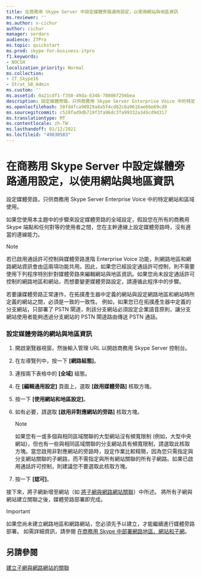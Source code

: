 ```yaml
---
title: 在商務用 Skype Server 中設定媒體旁路通用設定，以使用網站與地區資訊
ms.reviewer: ''
ms.author: v-cichur
author: cichur
manager: serdars
audience: ITPro
ms.topic: quickstart
ms.prod: skype-for-business-itpro
f1.keywords:
- NOCSH
localization_priority: Normal
ms.collection:
- IT_Skype16
- Strat_SB_Admin
ms.custom: ''
ms.assetid: 0a21cdf1-f350-49da-b346-70806f256bea
description: 設定媒體旁路，只供商務用 Skype Server Enterprise Voice 中的特定網站和區域使用。
ms.openlocfilehash: 58fd4fca90029a8a5f4cd82c6a9616ae66e69cd0
ms.sourcegitcommit: c528fad9db719f3fa96dc3fa99332a349cd9d317
ms.translationtype: MT
ms.contentlocale: zh-TW
ms.lasthandoff: 01/12/2021
ms.locfileid: "49830583"
---
```

# <a name="configure-media-bypass-global-settings-in-skype-for-business-server-to-use-site-and-region-information"></a>在商務用 Skype Server 中設定媒體旁路通用設定，以使用網站與地區資訊
 
設定媒體旁路，只供商務用 Skype Server Enterprise Voice 中的特定網站和區域使用。 
  
 如果您使用本主題中的步驟來設定媒體旁路的全域設定，假設您在所有的商務用 Skype 端點和任何對等的使用者之間，您在主幹連線上設定媒體旁路時，沒有適當的連線能力。
  
> [!NOTE]
> 若已啟用通話許可控制與媒體旁路進階 Enterprise Voice 功能，則網路地區和網路網站資訊會由這兩項功能共用。因此，如果您已經設定通話許可控制，則不需要使用下列程序特別針對媒體旁路來編輯網站與地區資訊。如果您尚未設定通話許可控制的網路地區和網站，而想要變更媒體旁路設定，請遵循此程序中的步驟。 
  
若要讓媒體旁路正常運作，在拓撲產生器中定義的網站與設定網路地區和網站時所定義的網站之間，必須是一致的一致性。 例如，如果您已在拓撲產生器中定義的分支網站，只部署了 PSTN 閘道，則該分支網站必須設定企業語音原則，讓分支網站使用者能夠透過分支網站的 PSTN 閘道路由傳送 PSTN 通話。
  
### <a name="to-configure-site-and-region-information-for-media-bypass"></a>設定媒體旁路的網站與地區資訊

1. 開啟瀏覽器視窗，然後輸入管理 URL 以開啟商務用 Skype Server 控制台。  
    
2. 在左導覽列中，按一下 **[網路組態]**。
    
3. 連按兩下表格中的 **[全域]** 組態。
    
4. 在 **[編輯通用設定]** 頁面上，選取 **[啟用媒體旁路]** 核取方塊。
    
5. 按一下 **[使用網站和地區設定]**。
    
6. 如有必要，請選取 **[啟用非對應網站的旁路]** 核取方塊。
    
    > [!NOTE]
    > 如果您有一或多個與相同區域關聯的大型網站沒有頻寬限制 (例如，大型中央網站)，但也有一些與相同區域關聯的分支網站具有頻寬限制，請選取此核取方塊。當您啟用非對應網站的旁路時，設定作業比較精簡，因為您只需指定與分支網站關聯的子網路，而不需指定與所有網站關聯的所有子網路。如果已啟用通話許可控制，則建議您不要選取此核取方塊。 
  
7. 按一下 **[認可]**。
    
接下來，將子網新增至網站（如 [將子網與網路網站關聯](deploy-network.md#BKMK_AssociateSubnets)）中所述。 將所有子網與網站建立關聯之後，媒體旁路部署即完成。
> [!IMPORTANT]
> 如果您尚未建立網路地區和網路網站，您必須先予以建立，才能繼續進行媒體旁路部署。 如需詳細資訊，請參閱 [在商務用 Skype 中部署網路地區、網站和子網](deploy-network.md)。 
  
## <a name="see-also"></a>另請參閱

[建立子網與網路網站的關聯](deploy-network.md#BKMK_AssociateSubnets)

